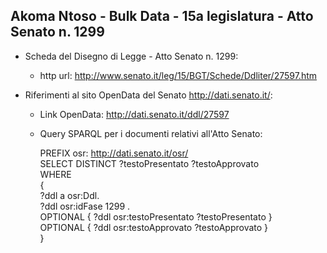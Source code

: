 ## Akoma Ntoso - Bulk Data - 15a legislatura - Atto Senato n. 1299 ##

* Scheda del Disegno di Legge - Atto Senato n. 1299:
	* http url: http://www.senato.it/leg/15/BGT/Schede/Ddliter/27597.htm

* Riferimenti al sito OpenData del Senato http://dati.senato.it/:
	* Link OpenData: http://dati.senato.it/ddl/27597
	* Query SPARQL per i documenti relativi all'Atto Senato:

        PREFIX osr: <http://dati.senato.it/osr/>  
		SELECT DISTINCT ?testoPresentato ?testoApprovato  
		WHERE  
		{  
		    ?ddl a osr:Ddl.  
		    ?ddl osr:idFase 1299 .  
		    OPTIONAL { ?ddl osr:testoPresentato ?testoPresentato }  
		    OPTIONAL { ?ddl osr:testoApprovato ?testoApprovato }  
		}
		